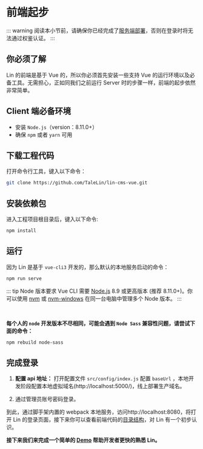 # 前端起步

::: warning
阅读本小节前，请确保你已经完成了[服务端部署](./)，否则在登录时将无法通过权鉴认证。
:::

## 你必须了解

Lin 的前端是基于 Vue 的，所以你必须首先安装一些支持 Vue 的运行环境以及必备工具。无需担心，正如同我们之前运行 Server 时的步骤一样，前端的起步依然非常简单。

## Client 端必备环境

- 安装 `Node.js`（version：8.11.0+）
- 确保 `npm` 或者 `yarn` 可用

## 下载工程代码

打开命令行工具，键入以下命令：

```bash
git clone https://github.com/TaleLin/lin-cms-vue.git
```

## 安装依赖包

进入工程项目根目录后，键入以下命令:

```bash
npm install
```

## 运行

因为 Lin 是基于 `vue-cli3` 开发的，那么默认的本地服务启动的命令：

```bash
npm run serve
```

::: tip Node 版本要求
Vue CLI 需要 [Node.js](https://nodejs.org/) 8.9 或更高版本 (推荐 8.11.0+)。你可以使用 [nvm](https://github.com/creationix/nvm) 或 [nvm-windows](https://github.com/coreybutler/nvm-windows) 在同一台电脑中管理多个 Node 版本。
:::

<br/>

**每个人的 `node` 开发版本不尽相同，可能会遇到 `Node Sass` 兼容性问题，请尝试下面的命令：**

```bash
npm rebuild node-sass
```

## 完成登录

1. **配置 api 地址：** 打开配置文件 `src/config/index.js` 配置 `baseUrl` ，本地开发阶段配置本地虚拟域名(http://localhost:5000/)，线上部署生产域名。

2. 通过管理员账号密码登录。

到此，通过脚手架内置的 webpack 本地服务，访问http://localhost:8080，将打开 Lin 的登录页面，接下来你可以查看前端代码的[目录结构](../client/catalog.md)，对 Lin 有一个初步认识。

**接下来我们来完成一个简单的 [Demo](./frontend-demo.md) 帮助开发者更快的熟悉 Lin。**

<RightMenu/>

